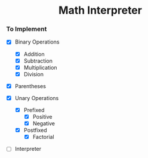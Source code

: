 <div align='center'>

  # Math Interpreter
</div>

### To Implement
- [x] Binary Operations
  - [x] Addition
  - [x] Subtraction
  - [x] Multiplication
  - [x] Division
- [x] Parentheses
- [x] Unary Operations
  - [x] Prefixed
    - [x] Positive
    - [x] Negative
  - [x] Postfixed
    - [x] Factorial
- [ ] Interpreter


